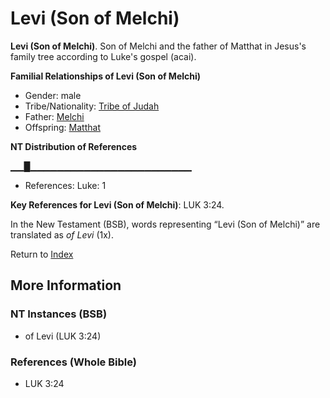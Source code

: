 # Levi (Son of Melchi)
**Levi (Son of Melchi)**. 
Son of Melchi and the father of Matthat in Jesus's family tree according to Luke's gospel (acai). 




**Familial Relationships of Levi (Son of Melchi)**


* Gender: male
* Tribe/Nationality: [Tribe of Judah](../../../groups/md/acai/Judah.md)
* Father: [Melchi](Melchi.md)
* Offspring: [Matthat](Matthat.md)


**NT Distribution of References**

▁▁█▁▁▁▁▁▁▁▁▁▁▁▁▁▁▁▁▁▁▁▁▁▁▁▁
* References: Luke: 1



**Key References for Levi (Son of Melchi)**: 
LUK 3:24. 




In the New Testament (BSB), words representing “Levi (Son of Melchi)” are translated as 
*of Levi* (1x). 


Return to [Index](00-Index.md)

## More Information

### NT Instances (BSB)

* of Levi (LUK 3:24)



### References (Whole Bible)

* LUK 3:24



